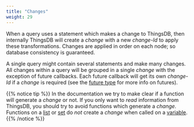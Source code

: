 ```yaml
---
title: "Changes"
weight: 29
---
```


When a query uses a statement which makes a change to ThingsDB, then internally ThingsDB will create a *change* with a new *change-Id* to apply these transformations.
Changes are applied in order on each node; so database consistency is guaranteed.

A single query might contain several statements and make many changes. All changes within a query will be grouped in a single *change* with the exception of future callbacks. Each future callback will get its own *change-Id* if a *change* is required (see the [future type](../../data-types/future) for more info on futures).

{{% notice tip %}}
In the documentation we try to make clear if a function will generate a *change* or not. If you only want to *read* information from ThingsDB,
you should try to avoid functions which generate a *change*. Functions on a [list](../../data-types/list) or [set](../../data-types/set)
do *not* create a *change* when called on a [variable](../variable).
{{% /notice %}}
